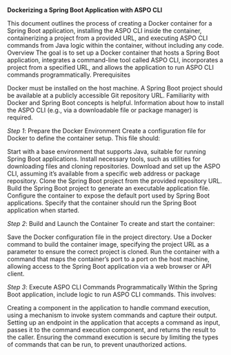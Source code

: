 **Dockerizing a Spring Boot Application with ASPO CLI**

This document outlines the process of creating a Docker container for a Spring Boot application, installing the ASPO CLI inside the container, containerizing a project from a provided URL, and executing ASPO CLI commands from Java logic within the container, without including any code.
Overview
The goal is to set up a Docker container that hosts a Spring Boot application, integrates a command-line tool called ASPO CLI, incorporates a project from a specified URL, and allows the application to run ASPO CLI commands programmatically.
Prerequisites

Docker must be installed on the host machine.
A Spring Boot project should be available at a publicly accessible Git repository URL.
Familiarity with Docker and Spring Boot concepts is helpful.
Information about how to install the ASPO CLI (e.g., via a downloadable file or package manager) is required.

*Step 1*: Prepare the Docker Environment
Create a configuration file for Docker to define the container setup. This file should:

Start with a base environment that supports Java, suitable for running Spring Boot applications.
Install necessary tools, such as utilities for downloading files and cloning repositories.
Download and set up the ASPO CLI, assuming it’s available from a specific web address or package repository.
Clone the Spring Boot project from the provided repository URL.
Build the Spring Boot project to generate an executable application file.
Configure the container to expose the default port used by Spring Boot applications.
Specify that the container should run the Spring Boot application when started.

*Step 2*: Build and Launch the Container
To create and start the container:

Save the Docker configuration file in the project directory.
Use a Docker command to build the container image, specifying the project URL as a parameter to ensure the correct project is cloned.
Run the container with a command that maps the container’s port to a port on the host machine, allowing access to the Spring Boot application via a web browser or API client.

*Step 3*: Execute ASPO CLI Commands Programmatically
Within the Spring Boot application, include logic to run ASPO CLI commands. This involves:

Creating a component in the application to handle command execution, using a mechanism to invoke system commands and capture their output.
Setting up an endpoint in the application that accepts a command as input, passes it to the command execution component, and returns the result to the caller.
Ensuring the command execution is secure by limiting the types of commands that can be run, to prevent unauthorized actions.

